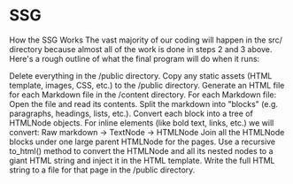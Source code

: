 # SSG

How the SSG Works
The vast majority of our coding will happen in the src/ directory because almost all of the work is done in steps 2 and 3 above. Here's a rough outline of what the final program will do when it runs:

Delete everything in the /public directory.
Copy any static assets (HTML template, images, CSS, etc.) to the /public directory.
Generate an HTML file for each Markdown file in the /content directory. For each Markdown file:
Open the file and read its contents.
Split the markdown into "blocks" (e.g. paragraphs, headings, lists, etc.).
Convert each block into a tree of HTMLNode objects. For inline elements (like bold text, links, etc.) we will convert:
Raw markdown -> TextNode -> HTMLNode
Join all the HTMLNode blocks under one large parent HTMLNode for the pages.
Use a recursive to_html() method to convert the HTMLNode and all its nested nodes to a giant HTML string and inject it in the HTML template.
Write the full HTML string to a file for that page in the /public directory.